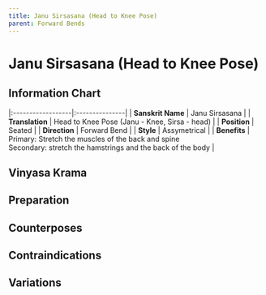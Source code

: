 ```yaml
---
title: Janu Sirsasana (Head to Knee Pose)
parent: Forward Bends
---
```


# Janu Sirsasana (Head to Knee Pose)

## Information Chart

|:------------------|:---------------|
| **Sanskrit Name**     | Janu Sirsasana   |
| **Translation**       | Head to Knee Pose (Janu - Knee, Sirsa - head)  |
| **Position**          | Seated |
| **Direction**         | Forward Bend   |
| **Style**             | Assymetrical   |
| **Benefits**          | Primary: Stretch the muscles of the back and spine <br> Secondary: stretch the hamstrings and the back of the body   |


## Vinyasa Krama 

## Preparation 

## Counterposes

## Contraindications

## Variations

